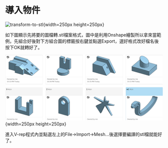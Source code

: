 導入物件
===
![transform-to-stl](./images/05.png "transform-to-stl"){width=250px height=250px}

如下圖顯示先將要的圖檔轉.stl檔案格式，圖中是利用Onshape繪製所以拿來當範例，先組合好後對下方組合圖的標籤按右鍵並點選Export，選好格式改好檔名後按下OK就轉好了。

![import](./images/1.png "import"){width=250px height=250px}

進入V-rep程式內並點選左上的File→Import→Mesh...後選擇要編譯的stl檔就能好了。

 


